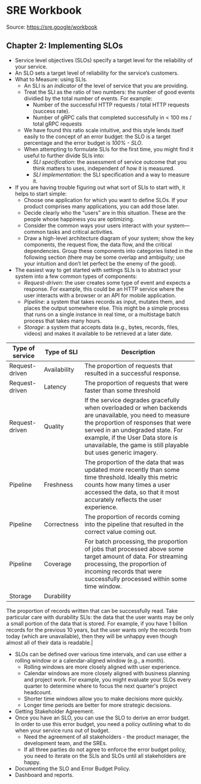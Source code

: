 # SRE Workbook

Source: <https://sre.google/workbook>

## Chapter 2: Implementing SLOs

- Service level objectives (SLOs) specify a target level for the reliability of your service.
- An SLO sets a target level of reliability for the service’s customers.
- What to Measure: using SLIs.
  - An SLI is an _indicator_ of the level of service that you are providing.
  - Treat the SLI as the ratio of two numbers: the number of good events dividied by the total number of events. For example:
    - Number of the successful HTTP requests / total HTTP requests (success rate).
    - Number of gRPC calls that completed successfully in < 100 ms / total gRPC requests
  - We have found this ratio scale intuitive, and this style lends itself easily to the concept of an error budget: the SLO is a target percentage and the error budget is _100% - SLO_.
  - When attempting to formulate SLIs for the first time, you might find it useful to further divide SLIs into:
    - _SLI specification_: the assessment of service outcome that you think matters to uses, independent of how it is measured.
    - _SLI implementation_: the SLI specification and a way to measure it.
- If you are having trouble figuring out what sort of SLIs to start with, it helps to start simple:
  - Choose one application for which you want to define SLOs. If your product comprises many applications, you can add those later.
  - Decide clearly who the “users” are in this situation. These are the people whose happiness you are optimizing.
  - Consider the common ways your users interact with your system—common tasks and critical activities.
  - Draw a high-level architecture diagram of your system; show the key components, the request flow, the data flow, and the critical dependencies. Group these components into categories listed in the following section (there may be some overlap and ambiguity; use your intuition and don’t let perfect be the enemy of the good).
- The easiest way to get started with settings SLIs is to abstract your system into a few common types of components:
  - _Request-driven_: the user creates some type of event and expects a response. For example, this could be an HTTP service where the user interacts with a browser or an API for mobile application.
  - _Pipeline_: a system that takes records as input, mutates them, and places the output somewhere else. This might be a simple process that runs on a single instance in real time, or a multistage batch process that takes many hours.
  - _Storage_: a system that accepts data (e.g., bytes, records, files, videos) and makes it available to be retrieved at a later date.

| Type of service | Type of SLI  | Description                                                                                                                                                                                                                                                                            |
| --------------- | ------------ | -------------------------------------------------------------------------------------------------------------------------------------------------------------------------------------------------------------------------------------------------------------------------------------- |
| Request-driven  | Availability | The proportion of requests that resulted in a successful response.                                                                                                                                                                                                                     |
| Request-driven  | Latency      | The proportion of requests that were faster than some threshold                                                                                                                                                                                                                        |
| Request-driven  | Quality      | If the service degrades gracefully when overloaded or when backends are unavailable, you need to measure the proportion of responses that were served in an undegraded state. For example, if the User Data store is unavailable, the game is still playable but uses generic imagery. |
| Pipeline        | Freshness    | The proportion of the data that was updated more recently than some time threshold. Ideally this metric counts how many times a user accessed the data, so that it most accurately reflects the user experience.                                                                       |
| Pipeline        | Correctness  | The proportion of records coming into the pipeline that resulted in the correct value coming out.                                                                                                                                                                                      |
| Pipeline        | Coverage     | For batch processing, the proportion of jobs that processed above some target amount of data. For streaming processing, the proportion of incoming records that were successfully processed within some time window.                                                                   |
| Storage         | Durability   |

The proportion of records written that can be successfully read. Take particular care with durability SLIs: the data that the user wants may be only a small portion of the data that is stored. For example, if you have 1 billion records for the previous 10 years, but the user wants only the records from today (which are unavailable), then they will be unhappy even though almost all of their data is readable.|

- SLOs can be defined over various time intervals, and can use either a rolling window or a calendar-aligned window (e.g., a month).
  - Rolling windows are more closely aligned with user experience.
  - Calendar windows are more closely aligned with business planning and project work. For example, you might evaluate your SLOs every quarter to determine where to focus the next quarter's project headcount.
  - Shorter time windows allow you to make decisions more quickly.
  - Longer time periods are better for more strategic decisions.
- Getting Stakeholder Agreement.
- Once you have an SLO, you can use the SLO to derive an error budget. In order to use this error budget, you need a policy outlining what to do when your service runs out of budget.
  - Need the agreement of all stakeholders - the product manager, the development team, and the SREs.
  - If all three parties do not agree to enforce the error budget policy, you need to iterate on the SLIs and SLOs until all stakeholders are happy.
- Documenting the SLO and Error Budget Policy.
- Dashboard and reports.
